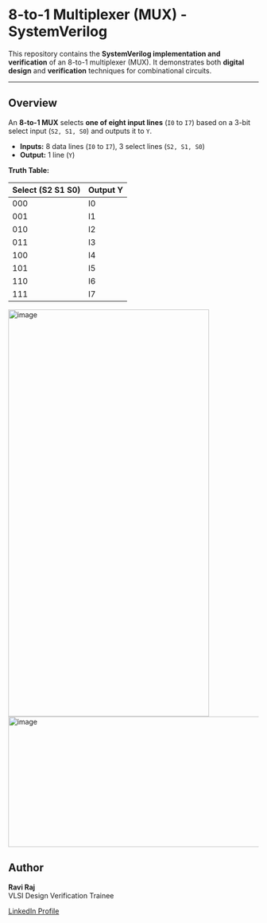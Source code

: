 # 8-to-1 Multiplexer (MUX) - SystemVerilog

This repository contains the **SystemVerilog implementation and verification** of an 8-to-1 multiplexer (MUX). It demonstrates both **digital design** and **verification** techniques for combinational circuits.

---

## Overview

An **8-to-1 MUX** selects **one of eight input lines** (`I0` to `I7`) based on a 3-bit select input (`S2, S1, S0`) and outputs it to `Y`.

- **Inputs:** 8 data lines (`I0` to `I7`), 3 select lines (`S2, S1, S0`)  
- **Output:** 1 line (`Y`)  

**Truth Table:**

| Select (S2 S1 S0) | Output Y |
|------------------|----------|
| 000              | I0       |
| 001              | I1       |
| 010              | I2       |
| 011              | I3       |
| 100              | I4       |
| 101              | I5       |
| 110              | I6       |
| 111              | I7       |


<img width="404" height="817" alt="image" src="https://github.com/user-attachments/assets/1d026c18-1270-4010-ae38-3e2a71ccc09e" />

<img width="1717" height="262" alt="image" src="https://github.com/user-attachments/assets/b34f2629-6d12-4605-8470-f892cbbff9af" />



## Author

**Ravi Raj**  
VLSI Design Verification Trainee  

[LinkedIn Profile](https://www.linkedin.com/in/ravi-raj-023a75253/)


